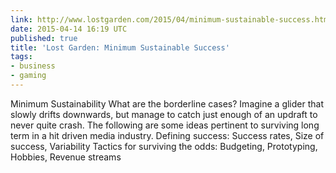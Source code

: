 ```yaml
---
link: http://www.lostgarden.com/2015/04/minimum-sustainable-success.html?m=1
date: 2015-04-14 16:19 UTC
published: true
title: 'Lost Garden: Minimum Sustainable Success'
tags:
- business
- gaming
---
```


Minimum Sustainability What are the borderline cases? Imagine a glider that slowly drifts downwards, but manage to catch just enough of an updraft to never quite crash.  The following are some ideas pertinent to surviving long term in a hit driven media industry. Defining success: Success rates, Size of success, Variability Tactics for surviving the odds: Budgeting, Prototyping, Hobbies, Revenue streams
